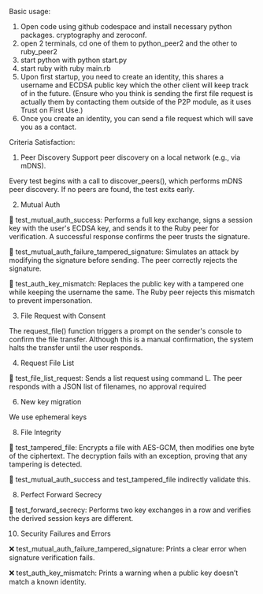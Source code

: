 Basic usage:

1. Open code using github codespace and install necessary python packages. cryptography and zeroconf.
2. open 2 terminals, cd one of them to python_peer2 and the other to ruby_peer2
3. start python with python start.py
4. start ruby with ruby main.rb
5. Upon first startup, you need to create an identity, this shares a username and ECDSA public key which the other client will keep track of in the future.
(Ensure who you think is sending the first file request is actually them by contacting them outside of the P2P module, as it uses Trust on First Use.)
6. Once you create an identity, you can send a file request which will save you as a contact.


Criteria Satisfaction:
1. Peer Discovery
Support peer discovery on a local network (e.g., via mDNS).

Every test begins with a call to discover_peers(), which performs mDNS peer discovery. If no peers are found, the test exits early.

2. Mutual Auth
   
🔐 test_mutual_auth_success: Performs a full key exchange, signs a session key with the user's ECDSA key, and sends it to the Ruby peer for verification. A successful response confirms the peer trusts the signature.

🔐 test_mutual_auth_failure_tampered_signature: Simulates an attack by modifying the signature before sending. The peer correctly rejects the signature.

🔏 test_auth_key_mismatch: Replaces the public key with a tampered one while keeping the username the same. The Ruby peer rejects this mismatch to prevent impersonation.

3. File Request with Consent

The request_file() function triggers a prompt on the sender's console to confirm the file transfer. Although this is a manual confirmation, the system halts the transfer until the user responds.

4. Request File List

📄 test_file_list_request: Sends a list request using command L. The peer responds with a JSON list of filenames, no approval required

6. New key migration

We use ephemeral keys 

8. File Integrity
   
🧨 test_tampered_file: Encrypts a file with AES-GCM, then modifies one byte of the ciphertext. The decryption fails with an exception, proving that any tampering is detected.

🔐 test_mutual_auth_success and test_tampered_file indirectly validate this.


8. Perfect Forward Secrecy

🔁 test_forward_secrecy: Performs two key exchanges in a row and verifies the derived session keys are different.

10. Security Failures and Errors
    
❌ test_mutual_auth_failure_tampered_signature: Prints a clear error when signature verification fails.

❌ test_auth_key_mismatch: Prints a warning when a public key doesn’t match a known identity.


